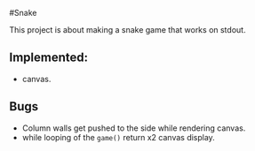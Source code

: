 #Snake

This project is about making a snake game that works on stdout.

## Implemented:
 - canvas.

## Bugs
 - Column walls get pushed to the side while rendering canvas.
 - while looping of the `game()` return x2 canvas display.
